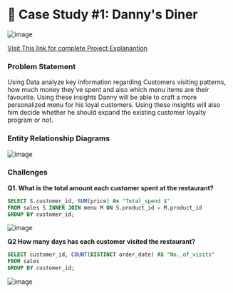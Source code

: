 # 🍜 Case Study #1: Danny's Diner 

![image](https://github.com/ishankcode/8-Weeks-SQL-Challenges/assets/66678343/21957b47-5563-49c1-ba9b-e78c4dd555c3)

[Visit This link for complete Project Explanantion](https://8weeksqlchallenge.com/case-study-1/)

### Problem Statement
Using Data analyze key information regarding Customers visiting patterns, how much money they’ve spent and also which menu items are their favourite. Using these insights Danny will be able to craft a more personalized menu for his loyal customers. Using these insights will also him decide whether he should expand the existing customer loyalty program or not.

### Entity Relationship Diagrams
![image](https://github.com/ishankcode/8-Weeks-SQL-Challenges/assets/66678343/ca29e2e4-b6b0-475f-8ce6-398e83289c39)

### Challenges

**Q1. What is the total amount each customer spent at the restaurant?**

````sql
SELECT S.customer_id, SUM(price) As "Total_spend $"
FROM sales S INNER JOIN menu M ON S.product_id = M.product_id  
GROUP BY customer_id;
````

![image](https://github.com/ishankcode/8-Weeks-SQL-Challenges/assets/66678343/7e349135-8149-4d6c-8d6e-e6f4e118dcc8)

**Q2 How many days has each customer visited the restaurant?**

````sql
SELECT customer_id, COUNT(DISTINCT order_date) AS "No._of_visits"
FROM sales
GROUP BY customer_id;
````
![image](https://github.com/ishankcode/8-Weeks-SQL-Challenges/assets/66678343/f681c8b1-30eb-4871-bf89-4ecae12627da)


